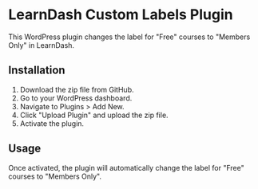 
# LearnDash Custom Labels Plugin

This WordPress plugin changes the label for "Free" courses to "Members Only" in LearnDash.

## Installation

1. Download the zip file from GitHub.
2. Go to your WordPress dashboard.
3. Navigate to Plugins > Add New.
4. Click "Upload Plugin" and upload the zip file.
5. Activate the plugin.

## Usage

Once activated, the plugin will automatically change the label for "Free" courses to "Members Only".
